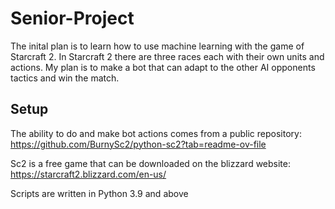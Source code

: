 # Senior-Project
The inital plan is to learn how to use machine learning with the game of Starcraft 2. In Starcraft 2 there are three races each with their own units and actions. My plan is to make a bot that can adapt to the other AI opponents tactics and win the match.


## Setup

The ability to do and make bot actions comes from a public repository:
https://github.com/BurnySc2/python-sc2?tab=readme-ov-file  

Sc2 is a free game that can be downloaded on the blizzard website: 
https://starcraft2.blizzard.com/en-us/

Scripts are written in Python 3.9 and above